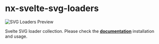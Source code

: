 # nx-svelte-svg-loaders

![SVG Loaders Preview](https://github.com/ngeenx/nx-svg-loaders/blob/main/docs/static/img/nx-svg-loaders-preview.gif?raw=true)

Svelte SVG loader collection. Please check the **[documentation](https://ngeenx.github.io/nx-svg-loaders/docs/category/svelte)** installation and usage.
